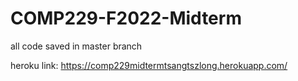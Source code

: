 # COMP229-F2022-Midterm
all code saved in master branch

heroku link:
https://comp229midtermtsangtszlong.herokuapp.com/
